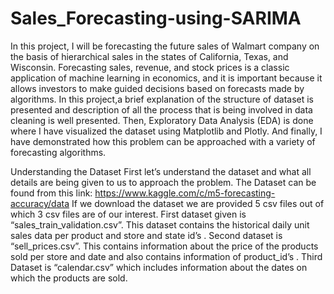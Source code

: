 # Sales_Forecasting-using-SARIMA
In this project, I will be forecasting the  future sales of  Walmart company on the basis of hierarchical sales in the states of California, Texas, and Wisconsin. Forecasting sales, revenue, and stock prices is a classic application of machine learning in economics, and it is important because it allows investors to make guided decisions based on forecasts made by algorithms. In this project,a brief explanation of the structure of dataset is  presented and description of all the process that is being involved in data cleaning is  well presented. Then, Exploratory Data Analysis (EDA) is done where I have visualized the dataset using Matplotlib and Plotly. And finally, I have demonstrated how this problem can be approached with a variety of forecasting algorithms.

Understanding the Dataset
          First let’s understand the dataset and what all details are being given to us to approach the problem. The Dataset can be found from this link: https://www.kaggle.com/c/m5-forecasting-accuracy/data
If we download the dataset we are provided 5 csv files out of which 3 csv files are of our interest. First dataset given is “sales_train_validation.csv”. This dataset contains the historical daily unit sales data per product and store and state id’s . 
Second dataset is “sell_prices.csv”. This contains information about the price of the products sold per store and date and also contains information of product_id’s . Third Dataset is “calendar.csv” which includes information about the dates on which the products are sold.
